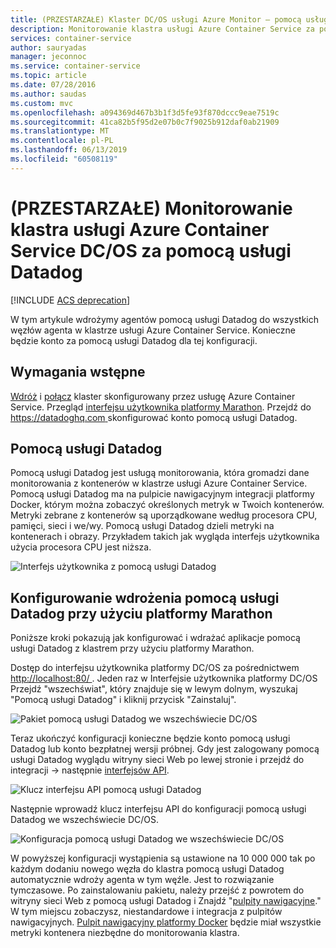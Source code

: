```yaml
---
title: (PRZESTARZAŁE) Klaster DC/OS usługi Azure Monitor — pomocą usługi Datadog
description: Monitorowanie klastra usługi Azure Container Service za pomocą usługi Datadog. Użyj interfejsu użytkownika sieci web platformy DC/OS, aby wdrożyć agentów pomocą usługi Datadog do klastra.
services: container-service
author: sauryadas
manager: jeconnoc
ms.service: container-service
ms.topic: article
ms.date: 07/28/2016
ms.author: saudas
ms.custom: mvc
ms.openlocfilehash: a094369d467b3b1f3d5fe93f870dccc9eae7519c
ms.sourcegitcommit: 41ca82b5f95d2e07b0c7f9025b912daf0ab21909
ms.translationtype: MT
ms.contentlocale: pl-PL
ms.lasthandoff: 06/13/2019
ms.locfileid: "60508119"
---
```

# <a name="deprecated-monitor-an-azure-container-service-dcos-cluster-with-datadog"></a>(PRZESTARZAŁE) Monitorowanie klastra usługi Azure Container Service DC/OS za pomocą usługi Datadog

[!INCLUDE [ACS deprecation](../../../includes/container-service-deprecation.md)]

W tym artykule wdrożymy agentów pomocą usługi Datadog do wszystkich węzłów agenta w klastrze usługi Azure Container Service. Konieczne będzie konto za pomocą usługi Datadog dla tej konfiguracji. 

## <a name="prerequisites"></a>Wymagania wstępne
[Wdróż](container-service-deployment.md) i [połącz](../container-service-connect.md) klaster skonfigurowany przez usługę Azure Container Service. Przegląd [interfejsu użytkownika platformy Marathon](container-service-mesos-marathon-ui.md). Przejdź do [ https://datadoghq.com ](https://datadoghq.com) skonfigurować konto pomocą usługi Datadog. 

## <a name="datadog"></a>Pomocą usługi Datadog
Pomocą usługi Datadog jest usługą monitorowania, która gromadzi dane monitorowania z kontenerów w klastrze usługi Azure Container Service. Pomocą usługi Datadog ma na pulpicie nawigacyjnym integracji platformy Docker, którym można zobaczyć określonych metryk w Twoich kontenerów. Metryki zebrane z kontenerów są uporządkowane według procesora CPU, pamięci, sieci i we/wy. Pomocą usługi Datadog dzieli metryki na kontenerach i obrazy. Przykładem takich jak wygląda interfejs użytkownika użycia procesora CPU jest niższa.

![Interfejs użytkownika z pomocą usługi Datadog](./media/container-service-monitoring/datadog4.png)

## <a name="configure-a-datadog-deployment-with-marathon"></a>Konfigurowanie wdrożenia pomocą usługi Datadog przy użyciu platformy Marathon
Poniższe kroki pokazują jak konfigurować i wdrażać aplikacje pomocą usługi Datadog z klastrem przy użyciu platformy Marathon. 

Dostęp do interfejsu użytkownika platformy DC/OS za pośrednictwem [ http://localhost:80/ ](http://localhost:80/). Jeden raz w Interfejsie użytkownika platformy DC/OS Przejdź "wszechświat", który znajduje się w lewym dolnym, wyszukaj "Pomocą usługi Datadog" i kliknij przycisk "Zainstaluj".

![Pakiet pomocą usługi Datadog we wszechświecie DC/OS](./media/container-service-monitoring/datadog1.png)

Teraz ukończyć konfiguracji konieczne będzie konto pomocą usługi Datadog lub konto bezpłatnej wersji próbnej. Gdy jest zalogowany pomocą usługi Datadog wyglądu witryny sieci Web po lewej stronie i przejdź do integracji -> następnie [interfejsów API](https://app.datadoghq.com/account/settings#api). 

![Klucz interfejsu API pomocą usługi Datadog](./media/container-service-monitoring/datadog2.png)

Następnie wprowadź klucz interfejsu API do konfiguracji pomocą usługi Datadog we wszechświecie DC/OS. 

![Konfiguracja pomocą usługi Datadog we wszechświecie DC/OS](./media/container-service-monitoring/datadog3.png) 

W powyższej konfiguracji wystąpienia są ustawione na 10 000 000 tak po każdym dodaniu nowego węzła do klastra pomocą usługi Datadog automatycznie wdroży agenta w tym węźle. Jest to rozwiązanie tymczasowe. Po zainstalowaniu pakietu, należy przejść z powrotem do witryny sieci Web z pomocą usługi Datadog i Znajdź "[pulpity nawigacyjne](https://app.datadoghq.com/dash/list)." W tym miejscu zobaczysz, niestandardowe i integracja z pulpitów nawigacyjnych. [Pulpit nawigacyjny platformy Docker](https://app.datadoghq.com/screen/integration/docker) będzie miał wszystkie metryki kontenera niezbędne do monitorowania klastra. 

